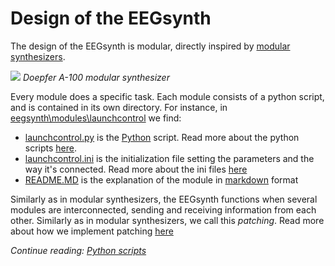 # Design of the EEGsynth

The design of the EEGsynth is modular, directly inspired by 
[modular synthesizers](https://en.wikipedia.org/wiki/Modular_synthesizer).

![](https://upload.wikimedia.org/wikipedia/commons/thumb/6/66/Doepfer_A-100.jpg/330px-Doepfer_A-100.jpg)
*Doepfer A-100 modular synthesizer*

Every module does a specific task. Each module consists of a python script, and is contained in its own directory. 
For instance, in [eegsynth\modules\launchcontrol](https://github.com/eegsynth/eegsynth/modules/launchcontrol) we find:
 * [launchcontrol.py](https://github.com/eegsynth/eegsynth/modules/launchcontrol/launchcontrol.py) 
 is the [Python](https://www.python.org/) script. Read more about the python scripts [here](scripts.md).
 * [launchcontrol.ini](https://github.com/eegsynth/eegsynth/modules/launchcontrol/launchcontrol.ini)
 is the initialization file setting the parameters and the way it's connected. Read more about the ini files [here](inifile.md)
 * [README.MD](https://github.com/eegsynth/eegsynth/modules/launchcontrol/README.MD) is the explanation of the module in [markdown](https://en.wikipedia.org/wiki/Markdown) format 

Similarly as in modular synthesizers, the EEGsynth functions when several modules are interconnected, sending 
and receiving information from each other. Similarly as in modular synthesizers, we call this _patching_.
Read more about how we implement patching [here](patching.md)

_Continue reading: [Python scripts](scripts.md)_
